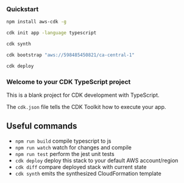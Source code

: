 ### Quickstart

```sh
npm install aws-cdk -g
```

```sh
cdk init app -language typescript
```


```sh
cdk synth
```

```sh
cdk bootstrap "aws://598485450821/ca-central-1"
```

```sh
cdk deploy
```



### Welcome to your CDK TypeScript project


This is a blank project for CDK development with TypeScript.

The `cdk.json` file tells the CDK Toolkit how to execute your app.

## Useful commands

* `npm run build`   compile typescript to js
* `npm run watch`   watch for changes and compile
* `npm run test`    perform the jest unit tests
* `cdk deploy`      deploy this stack to your default AWS account/region
* `cdk diff`        compare deployed stack with current state
* `cdk synth`       emits the synthesized CloudFormation template
